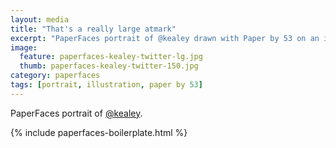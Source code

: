 ```yaml
---
layout: media
title: "That's a really large atmark"
excerpt: "PaperFaces portrait of @kealey drawn with Paper by 53 on an iPad."
image: 
  feature: paperfaces-kealey-twitter-lg.jpg
  thumb: paperfaces-kealey-twitter-150.jpg
category: paperfaces
tags: [portrait, illustration, paper by 53]
---
```


PaperFaces portrait of [@kealey](http://twitter.com/kealey).

{% include paperfaces-boilerplate.html %}